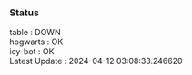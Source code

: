 ### Status


table : DOWN  
hogwarts : OK  
icy-bot : OK  
Latest Update : 2024-04-12 03:08:33.246620
